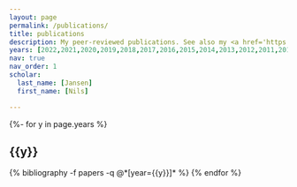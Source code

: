 ```yaml
---
layout: page
permalink: /publications/
title: publications
description: My peer-reviewed publications. See also my <a href='https://scholar.google.com/citations?hl=de&user=zUavkyEAAAAJ' target='_blank'>Google scholar</a> or my <a href='https://dblp.org/pid/32/8421-1.html' target='_blank'>dblp</a> page.
years: [2022,2021,2020,2019,2018,2017,2016,2015,2014,2013,2012,2011,2010]
nav: true
nav_order: 1
scholar:
  last_name: [Jansen]
  first_name: [Nils]

---
```

<!-- _pages/publications.md -->
<div class="publications">

{%- for y in page.years %}
  <h2 class="year">{{y}}</h2>
  {% bibliography -f papers -q @*[year={{y}}]* %}
{% endfor %}

</div>
